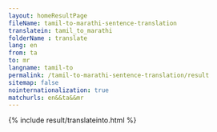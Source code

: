 ```yaml
---
layout: homeResultPage
fileName: tamil-to-marathi-sentence-translation
translatein: tamil_to_marathi
folderName : translate
lang: en
from: ta
to: mr
langname: tamil-to
permalink: /tamil-to-marathi-sentence-translation/result
sitemap: false
nointernationalization: true
matchurls: en&&ta&&mr
---
```

{% include result/translateinto.html %}

<script src="/js/result/translation.js" data-foldername="{{page.folderName}}" data-lang="{{page.lang}}"></script>

